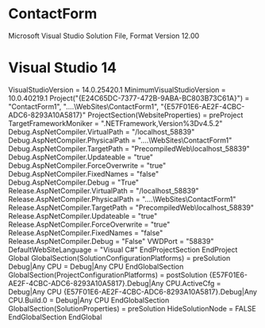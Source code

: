 # ContactForm
Microsoft Visual Studio Solution File, Format Version 12.00
# Visual Studio 14
VisualStudioVersion = 14.0.25420.1
MinimumVisualStudioVersion = 10.0.40219.1
Project("{E24C65DC-7377-472B-9ABA-BC803B73C61A}") = "ContactForm1", "..\..\WebSites\ContactForm1\", "{E57F01E6-AE2F-4CBC-ADC6-8293A10A5817}"
	ProjectSection(WebsiteProperties) = preProject
		TargetFrameworkMoniker = ".NETFramework,Version%3Dv4.5.2"
		Debug.AspNetCompiler.VirtualPath = "/localhost_58839"
		Debug.AspNetCompiler.PhysicalPath = "..\..\WebSites\ContactForm1\"
		Debug.AspNetCompiler.TargetPath = "PrecompiledWeb\localhost_58839\"
		Debug.AspNetCompiler.Updateable = "true"
		Debug.AspNetCompiler.ForceOverwrite = "true"
		Debug.AspNetCompiler.FixedNames = "false"
		Debug.AspNetCompiler.Debug = "True"
		Release.AspNetCompiler.VirtualPath = "/localhost_58839"
		Release.AspNetCompiler.PhysicalPath = "..\..\WebSites\ContactForm1\"
		Release.AspNetCompiler.TargetPath = "PrecompiledWeb\localhost_58839\"
		Release.AspNetCompiler.Updateable = "true"
		Release.AspNetCompiler.ForceOverwrite = "true"
		Release.AspNetCompiler.FixedNames = "false"
		Release.AspNetCompiler.Debug = "False"
		VWDPort = "58839"
		DefaultWebSiteLanguage = "Visual C#"
	EndProjectSection
EndProject
Global
	GlobalSection(SolutionConfigurationPlatforms) = preSolution
		Debug|Any CPU = Debug|Any CPU
	EndGlobalSection
	GlobalSection(ProjectConfigurationPlatforms) = postSolution
		{E57F01E6-AE2F-4CBC-ADC6-8293A10A5817}.Debug|Any CPU.ActiveCfg = Debug|Any CPU
		{E57F01E6-AE2F-4CBC-ADC6-8293A10A5817}.Debug|Any CPU.Build.0 = Debug|Any CPU
	EndGlobalSection
	GlobalSection(SolutionProperties) = preSolution
		HideSolutionNode = FALSE
	EndGlobalSection
EndGlobal
